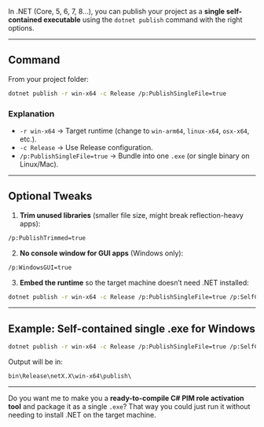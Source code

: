 In .NET (Core, 5, 6, 7, 8…), you can publish your project as a **single self-contained executable** using the `dotnet publish` command with the right options.

---

## **Command**

From your project folder:

```bash
dotnet publish -r win-x64 -c Release /p:PublishSingleFile=true
```

### **Explanation**

* `-r win-x64` → Target runtime (change to `win-arm64`, `linux-x64`, `osx-x64`, etc.).
* `-c Release` → Use Release configuration.
* `/p:PublishSingleFile=true` → Bundle into one `.exe` (or single binary on Linux/Mac).

---

## **Optional Tweaks**

1. **Trim unused libraries** (smaller file size, might break reflection-heavy apps):

```bash
/p:PublishTrimmed=true
```

2. **No console window for GUI apps** (Windows only):

```bash
/p:WindowsGUI=true
```

3. **Embed the runtime** so the target machine doesn’t need .NET installed:

```bash
dotnet publish -r win-x64 -c Release /p:PublishSingleFile=true /p:SelfContained=true
```

---

## **Example: Self-contained single .exe for Windows**

```bash
dotnet publish -r win-x64 -c Release /p:PublishSingleFile=true /p:SelfContained=true /p:PublishTrimmed=true
```

Output will be in:

```
bin\Release\netX.X\win-x64\publish\
```

---

Do you want me to make you a **ready-to-compile C# PIM role activation tool** and package it as a single `.exe`?
That way you could just run it without needing to install .NET on the target machine.
